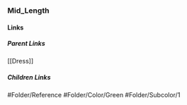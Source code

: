### Mid_Length
#### Links
##### Parent Links
[[Dress]]
##### Children Links
#Folder/Reference
#Folder/Color/Green
#Folder/Subcolor/1

